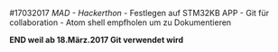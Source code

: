 #17032017
  *MAD - Hackerthon*
    - Festlegen auf STM32KB APP
    - Git für collaboration
    - Atom shell empfholen um zu Dokumentieren

**END weil ab 18.März.2017 Git verwendet wird**
